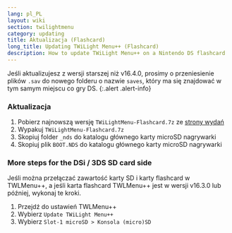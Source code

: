 ```yaml
---
lang: pl_PL
layout: wiki
section: twilightmenu
category: updating
title: Aktualizacja (Flashcard)
long_title: Updating TWiLight Menu++ (Flashcard)
description: How to update TWiLight Menu++ on a Nintendo DS flashcard
---
```


Jeśli aktualizujesz z wersji starszej niż v16.4.0, prosimy o przeniesienie plików `.sav` do nowego folderu o nazwie `saves`, który ma się znajdować w tym samym miejscu co gry DS.
{:.alert .alert-info}

### Aktualizacja
1. Pobierz najnowszą wersję `TWiLightMenu-Flashcard.7z` ze [strony wydań](https://github.com/DS-Homebrew/TWiLightMenu/releases)
1. Wypakuj `TWiLightMenu-Flashcard.7z`
1. Skopiuj folder `_nds` do katalogu głównego karty microSD nagrywarki
1. Skopiuj plik `BOOT.NDS` do katalogu głównego karty microSD nagrywarki

### More steps for the DSi / 3DS SD card side

Jeśli można przełączać zawartość karty SD i karty flashcard w TWLMenu++, a jeśli karta flashcard TWLMenu++ jest w wersji v16.3.0 lub później, wykonaj te kroki.

1. Przejdź do ustawień TWLMenu++
1. Wybierz `Update TWiLight Menu++`
1. Wybierz `Slot-1 microSD > Konsola (micro)SD`
